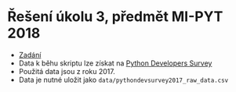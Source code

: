 # Řešení úkolu 3, předmět MI-PYT 2018

* [Zadání](https://courses.fit.cvut.cz/MI-PYT/_tasks/pandas.html)
* Data k běhu skriptu lze získat na [Python Developers Survey](https://www.jetbrains.com/research/python-developers-survey-2017/#raw-data)
* Použitá data jsou z roku 2017. 
* Data je nutné uložit jako `data/pythondevsurvey2017_raw_data.csv`